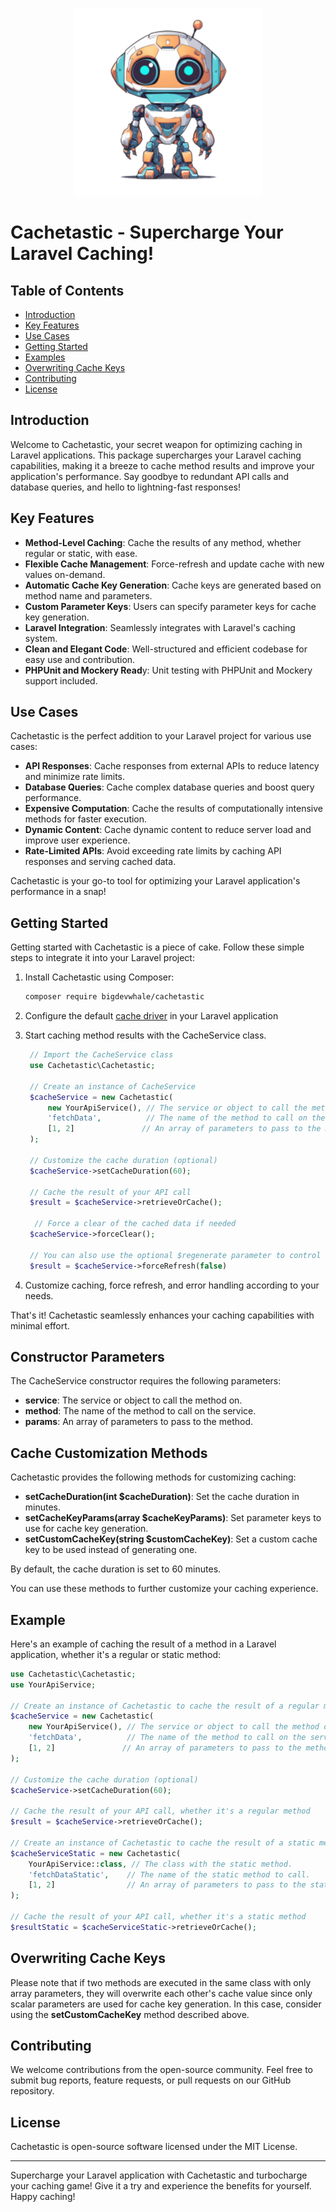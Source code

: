<p align="center"><img src="cachetastic.png" alt="frankenstein" height="300px"></p>

# Cachetastic - Supercharge Your Laravel Caching!

## Table of Contents
- [Introduction](#introduction)
- [Key Features](#key-features)
- [Use Cases](#use-cases)
- [Getting Started](#getting-started)
- [Examples](#examples)
- [Overwriting Cache Keys](#use-cases)
- [Contributing](#contributing)
- [License](#license)

## Introduction
Welcome to Cachetastic, your secret weapon for optimizing caching in Laravel applications. This package supercharges your Laravel caching capabilities, making it a breeze to cache method results and improve your application's performance. Say goodbye to redundant API calls and database queries, and hello to lightning-fast responses!

## Key Features
- **Method-Level Caching**: Cache the results of any method, whether regular or static, with ease.
- **Flexible Cache Management**: Force-refresh and update cache with new values on-demand.
- **Automatic Cache Key Generation**: Cache keys are generated based on method name and parameters.
- **Custom Parameter Keys**: Users can specify parameter keys for cache key generation.
- **Laravel Integration**: Seamlessly integrates with Laravel's caching system.
- **Clean and Elegant Code**: Well-structured and efficient codebase for easy use and contribution.
- **PHPUnit and Mockery Read**y: Unit testing with PHPUnit and Mockery support included.

## Use Cases
Cachetastic is the perfect addition to your Laravel project for various use cases:

- **API Responses**: Cache responses from external APIs to reduce latency and minimize rate limits.
- **Database Queries**: Cache complex database queries and boost query performance.
- **Expensive Computation**: Cache the results of computationally intensive methods for faster execution.
- **Dynamic Content**: Cache dynamic content to reduce server load and improve user experience.
- **Rate-Limited APIs**: Avoid exceeding rate limits by caching API responses and serving cached data.

Cachetastic is your go-to tool for optimizing your Laravel application's performance in a snap!

## Getting Started
Getting started with Cachetastic is a piece of cake. Follow these simple steps to integrate it into your Laravel project:

1. Install Cachetastic using Composer:

    ```bash
    composer require bigdevwhale/cachetastic
   ```

2. Configure the default [cache driver](https://laravel.com/docs/10.x/cache) in your Laravel application
3. Start caching method results with the CacheService class.

   ```php
    // Import the CacheService class
    use Cachetastic\Cachetastic;

    // Create an instance of CacheService
    $cacheService = new Cachetastic(
        new YourApiService(), // The service or object to call the method on.
        'fetchData',          // The name of the method to call on the service.
        [1, 2]               // An array of parameters to pass to the method.
    );

    // Customize the cache duration (optional)
    $cacheService->setCacheDuration(60);

    // Cache the result of your API call
    $result = $cacheService->retrieveOrCache();
   
     // Force a clear of the cached data if needed
    $cacheService->forceClear();
   
    // You can also use the optional $regenerate parameter to control if data should be regenerated
    $result = $cacheService->forceRefresh(false)
    ```
4. Customize caching, force refresh, and error handling according to your needs.

That's it! Cachetastic seamlessly enhances your caching capabilities with minimal effort.

## Constructor Parameters

The CacheService constructor requires the following parameters:

- **service**: The service or object to call the method on.
- **method**: The name of the method to call on the service.
- **params**: An array of parameters to pass to the method.

## Cache Customization Methods

Cachetastic provides the following methods for customizing caching:

- **setCacheDuration(int $cacheDuration)**: Set the cache duration in minutes.
- **setCacheKeyParams(array $cacheKeyParams)**: Set parameter keys to use for cache key generation.
- **setCustomCacheKey(string $customCacheKey)**: Set a custom cache key to be used instead of generating one.

By default, the cache duration is set to 60 minutes.

You can use these methods to further customize your caching experience.

## Example
Here's an example of caching the result of a method in a Laravel application, whether it's a regular or static method:
```php
use Cachetastic\Cachetastic;
use YourApiService;

// Create an instance of Cachetastic to cache the result of a regular method
$cacheService = new Cachetastic(
    new YourApiService(), // The service or object to call the method on.
    'fetchData',          // The name of the method to call on the service.
    [1, 2]               // An array of parameters to pass to the method.
);

// Customize the cache duration (optional)
$cacheService->setCacheDuration(60);

// Cache the result of your API call, whether it's a regular method
$result = $cacheService->retrieveOrCache();

// Create an instance of Cachetastic to cache the result of a static method
$cacheServiceStatic = new Cachetastic(
    YourApiService::class, // The class with the static method.
    'fetchDataStatic',    // The name of the static method to call.
    [1, 2]                // An array of parameters to pass to the static method.
);

// Cache the result of your API call, whether it's a static method
$resultStatic = $cacheServiceStatic->retrieveOrCache();
```


## Overwriting Cache Keys
Please note that if two methods are executed in the same class with only array parameters, they will overwrite each 
other's cache value since only scalar parameters are used for cache key generation. In this case, consider using the 
**setCustomCacheKey** method described above.

## Contributing
We welcome contributions from the open-source community. Feel free to submit bug reports, feature requests, or pull requests on our GitHub repository.

## License
Cachetastic is open-source software licensed under the MIT License.

---
Supercharge your Laravel application with Cachetastic and turbocharge your caching game! Give it a try and experience the benefits for yourself. Happy caching!




